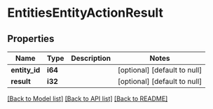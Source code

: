 # EntitiesEntityActionResult

## Properties
Name | Type | Description | Notes
------------ | ------------- | ------------- | -------------
**entity_id** | **i64** |  | [optional] [default to null]
**result** | **i32** |  | [optional] [default to null]

[[Back to Model list]](../README.md#documentation-for-models) [[Back to API list]](../README.md#documentation-for-api-endpoints) [[Back to README]](../README.md)


